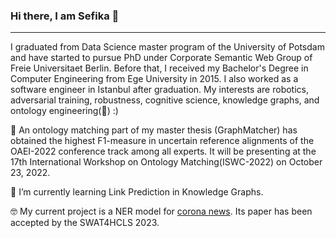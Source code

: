 ### Hi there,  I am Sefika 👋
---

I graduated from Data Science master program of the University of Potsdam and have started to pursue PhD under Corporate Semantic Web Group of Freie Universitaet Berlin. Before that, I received my Bachelor's Degree in Computer Engineering from Ege University in 2015.
I also worked as a software engineer in Istanbul after graduation.
My interests are robotics, adversarial training, robustness, cognitive science, knowledge graphs, and ontology engineering(:green_heart:) :)

🎉 An ontology matching part of my master thesis (GraphMatcher) has obtained the highest F1-measure in uncertain reference alignments of the OAEI-2022 conference track among all experts. It will be presenting at the 17th International Workshop on Ontology Matching(ISWC-2022) on October 23, 2022.

🌱 I’m currently learning Link Prediction in Knowledge Graphs.

🤓 My current project is a NER model for [corona news](https://github.com/sefeoglu/coronanews-ner). Its paper has been accepted by the SWAT4HCLS 2023.

